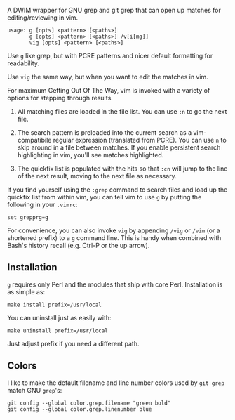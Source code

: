 A DWIM wrapper for GNU grep and git grep that can open up matches for
editing/reviewing in vim.

    usage: g [opts] <pattern> [<paths>]
           g [opts] <pattern> [<paths>] /v[i[mg]]
           vig [opts] <pattern> [<paths>]

Use `g` like grep, but with PCRE patterns and nicer default formatting for
readability.

Use `vig` the same way, but when you want to edit the matches in vim.

For maximum Getting Out Of The Way, vim is invoked with a variety of options
for stepping through results.

1. All matching files are loaded in the file list.  You can use `:n` to go the
   next file.

2. The search pattern is preloaded into the current search as a vim-compatibile
   regular expression (translated from PCRE).  You can use `n` to skip around
   in a file between matches.  If you enable persistent search highlighting in
   vim, you'll see matches highlighted.

3. The quickfix list is populated with the hits so that `:cn` will jump to the
   line of the next result, moving to the next file as necessary.

If you find yourself using the `:grep` command to search files and load up the
quickfix list from within vim, you can tell vim to use `g` by putting the
following in your `.vimrc`:

    set grepprg=g

For convenience, you can also invoke `vig` by appending `/vig` or `/vim` (or
a shortened prefix) to a `g` command line.  This is handy when combined with
Bash's history recall (e.g. Ctrl-P or the up arrow).

## Installation

`g` requires only Perl and the modules that ship with core Perl.  Installation
is as simple as:

    make install prefix=/usr/local

You can uninstall just as easily with:

    make uninstall prefix=/usr/local

Just adjust prefix if you need a different path.

## Colors

I like to make the default filename and line number colors used by `git grep`
match GNU `grep`'s:

    git config --global color.grep.filename "green bold"
    git config --global color.grep.linenumber blue
